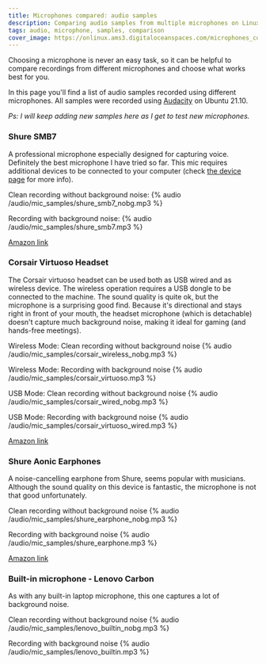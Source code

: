 ```yaml
---
title: Microphones compared: audio samples
description: Comparing audio samples from multiple microphones on Linux
tags: audio, microphone, samples, comparison
cover_image: https://onlinux.ams3.digitaloceanspaces.com/microphones_compared.png
---
```


Choosing a microphone is never an easy task, so it can be helpful to compare recordings from different microphones and choose what works best for you.

In this page you'll find a list of audio samples recorded using different microphones. All samples were recorded using [Audacity](https://www.audacityteam.org/) on Ubuntu 21.10.

_Ps: I will keep adding new samples here as I get to test new microphones._

### Shure SMB7
A professional microphone especially designed for capturing voice. Definitely the best microphone I have tried so far. This mic requires additional devices to be connected to your computer (check [the device page](/devices/shure-smb7) for more info).

Clean recording without background noise:
{% audio /audio/mic_samples/shure_smb7_nobg.mp3 %}

Recording with background noise:
{% audio /audio/mic_samples/shure_smb7.mp3 %}

[Amazon link](https://amzn.to/3wGY6LD)

### Corsair Virtuoso Headset
The Corsair virtuoso headset can be used both as USB wired and as wireless device. The wireless operation requires a USB dongle to be connected to the machine. The sound quality is quite ok, but the microphone is a surprising good find. Because it's directional and stays right in front of your mouth, the headset microphone (which is detachable) doesn't capture much background noise, making it ideal for gaming (and hands-free  meetings).

Wireless Mode: Clean recording without background noise
{% audio /audio/mic_samples/corsair_wireless_nobg.mp3 %}

Wireless Mode: Recording with background noise
{% audio /audio/mic_samples/corsair_virtuoso.mp3 %}

USB Mode: Clean recording without background noise
{% audio /audio/mic_samples/corsair_wired_nobg.mp3 %}

USB Mode: Recording with background noise
{% audio /audio/mic_samples/corsair_virtuoso_wired.mp3 %}

[Amazon link](https://amzn.to/36QzSnb)

### Shure Aonic Earphones
A noise-cancelling earphone from Shure, seems popular with musicians. Although the sound quality on this device is fantastic, the microphone is not that good unfortunately.

Clean recording without background noise
{% audio /audio/mic_samples/shure_earphone_nobg.mp3 %}

Recording with background noise
{% audio /audio/mic_samples/shure_earphone.mp3 %}

[Amazon link](https://amzn.to/3tJUMxi)

### Built-in microphone - Lenovo Carbon
As with any built-in laptop microphone, this one captures a lot of background noise.

Clean recording without background noise
{% audio /audio/mic_samples/lenovo_builtin_nobg.mp3 %}

Recording with background noise
{% audio /audio/mic_samples/lenovo_builtin.mp3 %}
